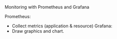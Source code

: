 Monitoring with Prometheus and Grafana

Prometheus:
- Collect metrics (application & resource)
Grafana:
- Draw graphics and chart.